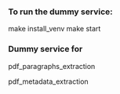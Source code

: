 ### To run the dummy service: 

make install_venv
make start

### Dummy service for 

pdf_paragraphs_extraction

pdf_metadata_extraction